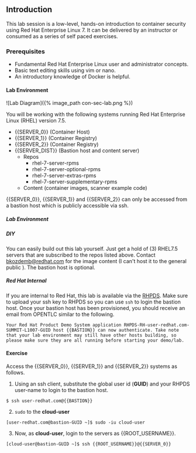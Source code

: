 ## Introduction

This lab session is a low-level, hands-on introduction to container security using Red Hat Enterprise Linux 7. It can be delivered by an instructor or consumed as a series of self paced exercises.

### Prerequisites

* Fundamental Red Hat Enterprise Linux user and administrator concepts. 
* Basic text editing skills using vim or nano.
* An introductory knowledge of Docker is helpful.

#### Lab Environment

![Lab Diagram]({% image_path con-sec-lab.png %})

You will be working with the following systems running Red Hat Enterprise Linux (RHEL) version 7.5. 

* {{SERVER_0}} (Container Host)
* {{SERVER_1}} (Container Registry)
* {{SERVER_2}} (Container Registry)
* {{SERVER_DIST}} (Bastion host and content server)
  * Repos
    * rhel-7-server-rpms 
    * rhel-7-server-optional-rpms 
    * rhel-7-server-extras-rpms 
    * rhel-7-server-supplementary-rpms
  * Content (container images, scanner example code) 

{{SERVER_0}}, {{SERVER_1}} and {{SERVER_2}} can only be accessed from a bastion host which is publicly accessible via ssh.

##### Lab Environment

##### DIY
You can easily build out this lab yourself. Just get a hold of (3) RHEL7.5 servers that are subscribed to the repos listed above. Contact bkozdemb@redhat.com for the image content (I can't host it to the general public ). The bastion host is optional.

##### Red Hat Internal
If you are internal to Red Hat, this lab is available via the [RHPDS](https://rhpds.redhat.com/service/explorer). Make sure to upload your ssh key to RHPDS so you can use ```ssh``` to login the bastion host. Once your bastion host has been provisioned, you should receive an email from OPENTLC similar to the following.

~~~shell
Your Red Hat Product Demo System application RHPDS-RH-user-redhat.com-SUMMIT-L1007-GUID host {{BASTION}} can now authenticate. Take note that your lab environment may still have other hosts building, so please make sure they are all running before starting your demo/lab.
~~~

#### Exercise

Access the {{SERVER_0}}, {{SERVER_1}} and {{SERVER_2}} systems as follows.

1) Using an ssh client, substitute the global user id (**GUID**) and your RHPDS user-name to login to the bastion host.

~~~shell
$ ssh user-redhat.com@{{BASTION}}
~~~

2) ```sudo``` to the **cloud-user**

~~~shell
[user-redhat.com@bastion-GUID ~]$ sudo -iu cloud-user
~~~

3) Now, as **cloud-user**, login to the servers as {{ROOT_USERNAME}}.

~~~shell
[cloud-user@bastion-GUID ~]$ ssh {{ROOT_USERNAME}}@{{SERVER_0}}
~~~

